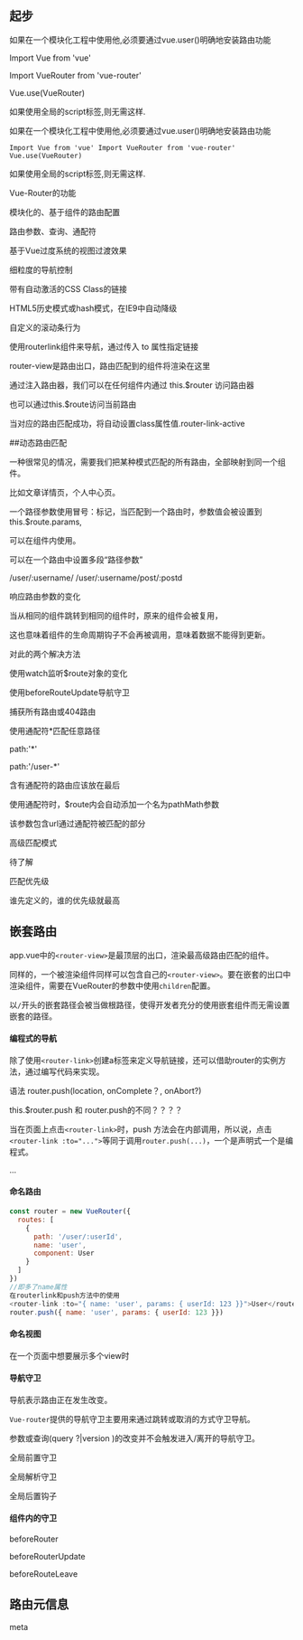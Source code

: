## 起步

如果在一个模块化工程中使用他,必须要通过vue.user()明确地安装路由功能

Import Vue from 'vue'

Import VueRouter from 'vue-router'

 

Vue.use(VueRouter)

如果使用全局的script标签,则无需这样.

 

 如果在一个模块化工程中使用他,必须要通过vue.user()明确地安装路由功能

`Import Vue from 'vue'
Import VueRouter from 'vue-router'
Vue.use(VueRouter)`

如果使用全局的script标签,则无需这样.

Vue-Router的功能

模块化的、基于组件的路由配置

路由参数、查询、通配符

基于Vue过度系统的视图过渡效果

细粒度的导航控制

带有自动激活的CSS Class的链接

HTML5历史模式或hash模式，在IE9中自动降级

自定义的滚动条行为

 

使用routerlink组件来导航，通过传入 to 属性指定链接

router-view是路由出口，路由匹配到的组件将渲染在这里

 

通过注入路由器，我们可以在任何组件内通过 this.$router 访问路由器

也可以通过this.$route访问当前路由

 

当<router-link>对应的路由匹配成功，将自动设置class属性值.router-link-active

##动态路由匹配

一种很常见的情况，需要我们把某种模式匹配的所有路由，全部映射到同一个组件。

比如文章详情页，个人中心页。

 

一个路径参数使用冒号：标记，当匹配到一个路由时，参数值会被设置到this.$route.params,

可以在组件内使用。

 

可以在一个路由中设置多段“路径参数”

/user/:username/
 /user/:username/post/:postd

 

响应路由参数的变化

当从相同的组件跳转到相同的组件时，原来的组件会被复用，

这也意味着组件的生命周期钩子不会再被调用，意味着数据不能得到更新。

 

对此的两个解决方法

使用watch监听$route对象的变化

使用beforeRouteUpdate导航守卫

 

捕获所有路由或404路由

使用通配符*匹配任意路径

path:'*'

path:'/user-*'

含有通配符的路由应该放在最后

使用通配符时，$route内会自动添加一个名为pathMath参数

该参数包含url通过通配符被匹配的部分

 

高级匹配模式

待了解

 

匹配优先级

谁先定义的，谁的优先级就最高



## 嵌套路由

app.vue中的`<router-view>`是最顶层的出口，渲染最高级路由匹配的组件。

同样的，一个被渲染组件同样可以包含自己的`<router-view>`。要在嵌套的出口中渲染组件，需要在VueRouter的参数中使用`children`配置。

以`/`开头的嵌套路径会被当做根路径，使得开发者充分的使用嵌套组件而无需设置嵌套的路径。

#### 编程式的导航

除了使用`<router-link>`创建a标签来定义导航链接，还可以借助router的实例方法，通过编写代码来实现。

语法 router.push(location, onComplete？, onAbort?)

this.$router.push 和 router.push的不同？？？？



当在页面上点击`<router-link>`时，push 方法会在内部调用，所以说，点击`<router-link :to="...">`等同于调用`router.push(...)`，一个是声明式一个是编程式。





...



#### 命名路由

```js
const router = new VueRouter({
  routes: [
    {
      path: '/user/:userId',
      name: 'user',
      component: User
    }
  ]
})
//即多了name属性
在routerlink和push方法中的使用
<router-link :to="{ name: 'user', params: { userId: 123 }}">User</router-link>
router.push({ name: 'user', params: { userId: 123 }})
```

#### 命名视图

在一个页面中想要展示多个view时





#### 导航守卫

导航表示路由正在发生改变。

`Vue-router`提供的导航守卫主要用来通过跳转或取消的方式守卫导航。

参数或查询(query ?|version )的改变并不会触发进入/离开的导航守卫。



全局前置守卫

全局解析守卫

全局后置钩子



#### 组件内的守卫

beforeRouter

beforeRouterUpdate

beforeRouteLeave



## 路由元信息

meta